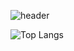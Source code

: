 ![header](https://capsule-render.vercel.app/api?type=waving&color=gradient&height=250&section=header&text=Decoy%20Them%20All😈&textBg=true&fontAlign=70&fontSize=70)

![Top Langs](https://github-readme-stats.vercel.app/api/top-langs/?username=decoyer&layout=compact)
